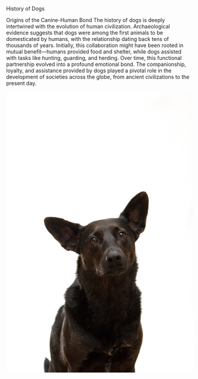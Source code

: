 History of Dogs

Origins of the Canine-Human Bond
The history of dogs is deeply intertwined with the evolution of human civilization. Archaeological evidence suggests that dogs were among the first animals to be domesticated by humans, with the relationship dating back tens of thousands of years. Initially, this collaboration might have been rooted in mutual benefit—humans provided food and shelter, while dogs assisted with tasks like hunting, guarding, and herding. Over time, this functional partnership evolved into a profound emotional bond. The companionship, loyalty, and assistance provided by dogs played a pivotal role in the development of societies across the globe, from ancient civilizations to the present day.




<picture>
 <source media="(prefers-color-scheme: dark)" srcset="david-lezcano-m-Doa-GTrUw-unsplash.jpg">
 <source media="(prefers-color-scheme: light)" srcset="david-lezcano-m-Doa-GTrUw-unsplash.jpg">
 <img alt="Black Lab" src="david-lezcano-m-Doa-GTrUw-unsplash.jpg">
</picture>

